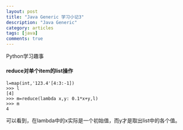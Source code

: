```yaml
---
layout: post
title: "Java Generic 学习小记3"
description: "Java Generic"
category: articles
tags: [java]
comments: true
---
```

Python学习趣事
#### reduce对单个item的list操作
```
l=map(int,'123.4'[4:3:-1])
>>> l
[4]
>>> m=reduce(lambda x,y: 0.1*x+y,l)
>>> m
4
```
可以看到，在lambda中的x实际是一个初始值，而y才是取出list中的各个值。